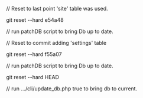 // Reset to last point 'site' table was used.

git reset --hard e54a48


// run patchDB script to bring Db up to date.

// Reset to commit adding 'settings' table

git reset --hard f55a07


// run patchDB script to bring Db up to date.

git reset --hard HEAD


// run .../cli/update_db.php true to bring db to current.